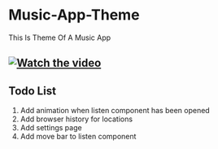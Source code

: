 # Music-App-Theme
This Is Theme Of A Music App

[![Watch the video](https://i.imgur.com/vKb2F1B.png)](https://thumbs.gfycat.com/NaughtyGlaringGoldenretriever-mobile.mp4)
---
## Todo List 

1. Add animation when listen component has been opened
2. Add browser history for locations 
3. Add settings page 
4. Add move bar to listen component 

